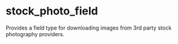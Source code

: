 # stock_photo_field

Provides a field type for downloading images from 3rd party stock photography 
providers.
